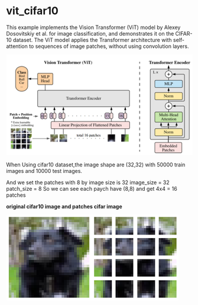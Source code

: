 # vit_cifar10

This example implements the Vision Transformer (ViT) model by Alexey Dosovitskiy et al. for image classification, and demonstrates it on the CIFAR-10 dataset. The ViT model applies the Transformer architecture with self-attention to sequences of image patches, without using convolution layers.

![image](https://github.com/ajiehung/vit_cifar10/blob/main/images/vit_model.png)

When Using cifar10 dataset,the image shape are (32,32) with 50000 train images and 10000 test images.

And we set the patches with 8 by image size is 32
    image_size = 32 
	patch_size = 8
So we can see each paych have (8,8) and get 4x4 = 16 patches

**original cifar10 image and patches cifar image**

![image](https://github.com/ajiehung/vit_cifar10/blob/main/images/original_img.png)![image](https://github.com/ajiehung/vit_cifar10/blob/main/images/patches_img.png)
